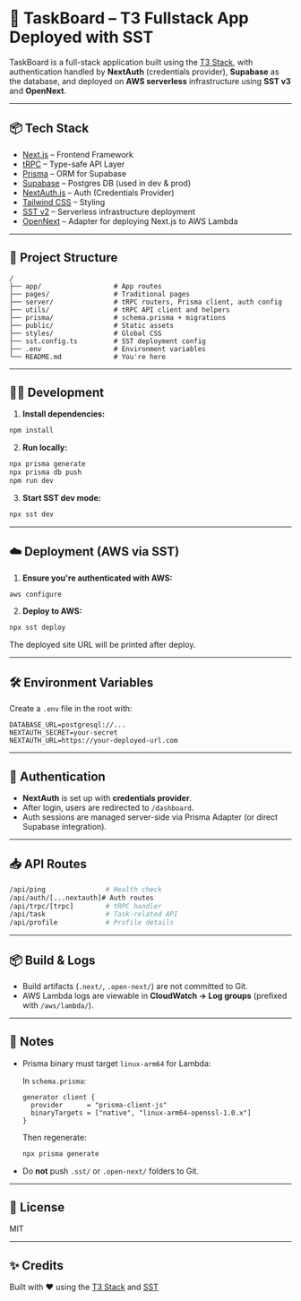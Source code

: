 # 🧩 TaskBoard – T3 Fullstack App Deployed with SST

TaskBoard is a full-stack application built using the [T3 Stack](https://create.t3.gg), with authentication handled by **NextAuth** (credentials provider), **Supabase** as the database, and deployed on **AWS serverless** infrastructure using **SST v3** and **OpenNext**.

---

## 📦 Tech Stack

- [Next.js](https://nextjs.org/) – Frontend Framework
- [tRPC](https://trpc.io/) – Type-safe API Layer
- [Prisma](https://www.prisma.io/) – ORM for Supabase
- [Supabase](https://supabase.io/) – Postgres DB (used in dev & prod)
- [NextAuth.js](https://next-auth.js.org/) – Auth (Credentials Provider)
- [Tailwind CSS](https://tailwindcss.com/) – Styling
- [SST v2](https://sst.dev/) – Serverless infrastructure deployment
- [OpenNext](https://github.com/serverless-stack/open-next) – Adapter for deploying Next.js to AWS Lambda

---

## 🚀 Project Structure

```
/
├── app/                  # App routes
├── pages/                # Traditional pages
├── server/               # tRPC routers, Prisma client, auth config
├── utils/                # tRPC API client and helpers
├── prisma/               # schema.prisma + migrations
├── public/               # Static assets
├── styles/               # Global CSS
├── sst.config.ts         # SST deployment config
├── .env                  # Environment variables
└── README.md             # You're here
```

---

## 🧑‍💻 Development

1. **Install dependencies:**

```bash
npm install
```

2. **Run locally:**

```bash
npx prisma generate
npx prisma db push
npm run dev
```

3. **Start SST dev mode:**

```bash
npx sst dev
```

---

## ☁️ Deployment (AWS via SST)

1. **Ensure you're authenticated with AWS:**

```bash
aws configure
```

2. **Deploy to AWS:**

```bash
npx sst deploy
```

The deployed site URL will be printed after deploy.

---

## 🛠️ Environment Variables

Create a `.env` file in the root with:

```env
DATABASE_URL=postgresql://...
NEXTAUTH_SECRET=your-secret
NEXTAUTH_URL=https://your-deployed-url.com
```

---

## 🔐 Authentication

- **NextAuth** is set up with **credentials provider**.
- After login, users are redirected to `/dashboard`.
- Auth sessions are managed server-side via Prisma Adapter (or direct Supabase integration).

---

## 📥 API Routes

```bash
/api/ping               # Health check
/api/auth/[...nextauth]# Auth routes
/api/trpc/[trpc]        # tRPC handler
/api/task               # Task-related API
/api/profile            # Profile details
```

---

## 📦 Build & Logs

- Build artifacts (`.next/`, `.open-next/`) are not committed to Git.
- AWS Lambda logs are viewable in **CloudWatch → Log groups** (prefixed with `/aws/lambda/`).

---

## 🧹 Notes

- Prisma binary must target `linux-arm64` for Lambda:

  In `schema.prisma`:

  ```prisma
  generator client {
    provider      = "prisma-client-js"
    binaryTargets = ["native", "linux-arm64-openssl-1.0.x"]
  }
  ```

  Then regenerate:

  ```bash
  npx prisma generate
  ```

- Do **not** push `.sst/` or `.open-next/` folders to Git.

---

## 📄 License

MIT

---

## ✨ Credits

Built with ❤️ using the [T3 Stack](https://create.t3.gg) and [SST](https://sst.dev/)
